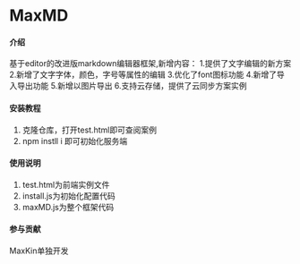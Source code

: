 # MaxMD

#### 介绍
基于editor的改进版markdown编辑器框架,新增内容：
1.提供了文字编辑的新方案
2.新增了文字字体，颜色，字号等属性的编辑
3.优化了font图标功能
4.新增了导入导出功能
5.新增以图片导出
6.支持云存储，提供了云同步方案实例

#### 安装教程

1.  克隆仓库，打开test.html即可查阅案例
2.  npm instll i 即可初始化服务端

#### 使用说明

1.  test.html为前端实例文件
2.  install.js为初始化配置代码
3.  maxMD.js为整个框架代码

#### 参与贡献

MaxKin单独开发
